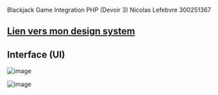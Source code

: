 Blackjack Game Integration PHP (Devoir 3)
Nicolas Lefebvre 300251367 

## [Lien vers mon design system](https://github.com/NTP09/blackjack/blob/main/docs/design_system.md)

## Interface (UI)

![image](https://github.com/NTP09/blackjack/assets/114021910/cbb7b442-4020-4d3f-a0c9-c445b21538f3)

![image](https://github.com/NTP09/blackjack/assets/114021910/1d52cd03-b9ef-488f-9b49-ec4cdc62a43c)
